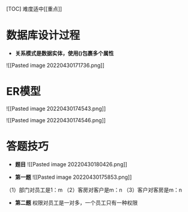 [TOC]
难度适中[[重点]]

# 数据库设计过程
* **关系模式是数据实体，使用()包裹多个属性**

![[Pasted image 20220430171736.png]]

# ER模型
![[Pasted image 20220430174543.png]]

![[Pasted image 20220430174546.png]]

# 答题技巧

* **题目**
![[Pasted image 20220430180426.png]]

* **第一题**
![[Pasted image 20220430175853.png]]

（1）部门对员工是1：m
（2）客房对客户是m：n
（3）客户对客房是m：n

* **第二题**
权限对员工是一对多，一个员工只有一种权限